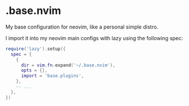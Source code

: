 # .base.nvim

My base configuration for neovim, like a personal simple distro.

I import it into my neovim main configs with lazy using the following spec:

```lua
require('lazy').setup({
  spec = {
    {
      dir = vim.fn.expand('~/.base.nvim'),
      opts = {},
      import = 'base.plugins',
    },
    -- ...
  },
})
```
